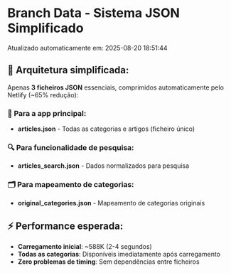 # Branch Data - Sistema JSON Simplificado
Atualizado automaticamente em: 2025-08-20 18:51:44

## 🎯 Arquitetura simplificada:
Apenas **3 ficheiros JSON** essenciais, comprimidos automaticamente pelo Netlify (~65% redução):

### 📱 Para a app principal:
- **articles.json** - Todas as categorias e artigos (ficheiro único)

### 🔍 Para funcionalidade de pesquisa:
- **articles_search.json** - Dados normalizados para pesquisa

### 🗂️ Para mapeamento de categorias:
- **original_categories.json** - Mapeamento de categorias originais

## ⚡ Performance esperada:
- **Carregamento inicial**: ~588K (2-4 segundos)
- **Todas as categorias**: Disponíveis imediatamente após carregamento
- **Zero problemas de timing**: Sem dependências entre ficheiros

